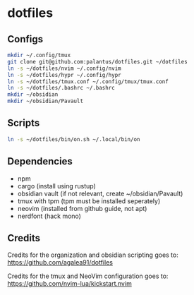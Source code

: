 # dotfiles

## Configs
```bash
mkdir ~/.config/tmux
git clone git@github.com:palantus/dotfiles.git ~/dotfiles
ln -s ~/dotfiles/nvim ~/.config/nvim
ln -s ~/dotfiles/hypr ~/.config/hypr
ln -s ~/dotfiles/tmux.conf ~/.config/tmux/tmux.conf
ln -s ~/dotfiles/.bashrc ~/.bashrc
mkdir ~/obsidian
mkdir ~/obsidian/Pavault
```

## Scripts
```bash
ln -s ~/dotfiles/bin/on.sh ~/.local/bin/on
```

## Dependencies

- npm
- cargo (install using rustup)
- obsidian vault (if not relevant, create ~/obsidian/Pavault)
- tmux with tpm (tpm must be installed seperately)
- neovim (installed from github guide, not apt)
- nerdfont (hack mono)

## Credits

Credits for the organization and obsidian scripting goes to:
https://github.com/agalea91/dotfiles

Credits for the tmux and NeoVim configuration goes to:
https://github.com/nvim-lua/kickstart.nvim
